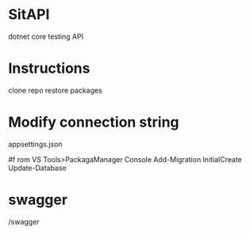 # SitAPI
dotnet core testing API

# Instructions
clone repo
restore packages

# Modify connection string 
appsettings.json


#f rom VS 
Tools>PackagaManager Console
 Add-Migration InitialCreate
 Update-Database
 
 # swagger
 /swagger
